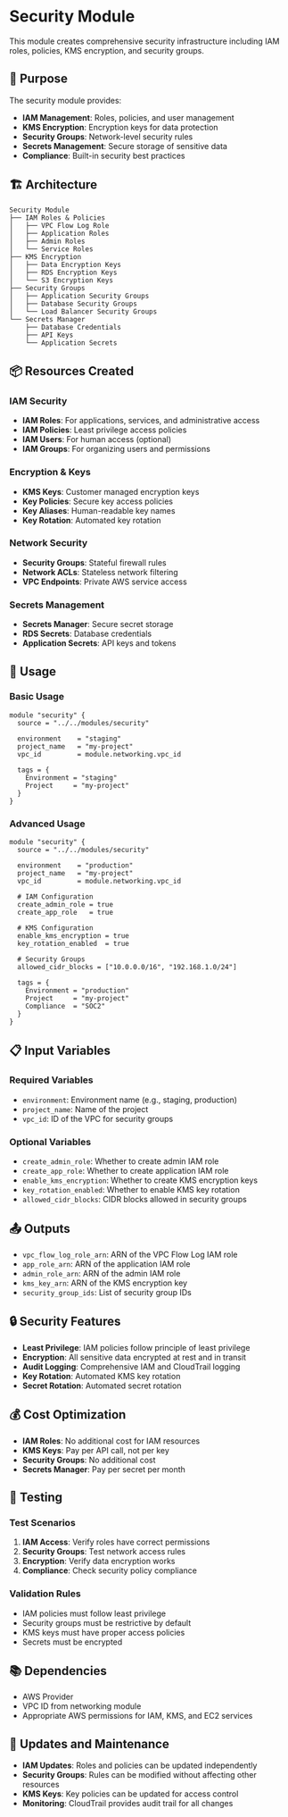 # Security Module

This module creates comprehensive security infrastructure including IAM roles, policies, KMS encryption, and security groups.

## 🎯 Purpose

The security module provides:

- **IAM Management**: Roles, policies, and user management
- **KMS Encryption**: Encryption keys for data protection
- **Security Groups**: Network-level security rules
- **Secrets Management**: Secure storage of sensitive data
- **Compliance**: Built-in security best practices

## 🏗️ Architecture

```
Security Module
├── IAM Roles & Policies
│   ├── VPC Flow Log Role
│   ├── Application Roles
│   ├── Admin Roles
│   └── Service Roles
├── KMS Encryption
│   ├── Data Encryption Keys
│   ├── RDS Encryption Keys
│   └── S3 Encryption Keys
├── Security Groups
│   ├── Application Security Groups
│   ├── Database Security Groups
│   └── Load Balancer Security Groups
└── Secrets Manager
    ├── Database Credentials
    ├── API Keys
    └── Application Secrets
```

## 📦 Resources Created

### IAM Security

- **IAM Roles**: For applications, services, and administrative access
- **IAM Policies**: Least privilege access policies
- **IAM Users**: For human access (optional)
- **IAM Groups**: For organizing users and permissions

### Encryption & Keys

- **KMS Keys**: Customer managed encryption keys
- **Key Policies**: Secure key access policies
- **Key Aliases**: Human-readable key names
- **Key Rotation**: Automated key rotation

### Network Security

- **Security Groups**: Stateful firewall rules
- **Network ACLs**: Stateless network filtering
- **VPC Endpoints**: Private AWS service access

### Secrets Management

- **Secrets Manager**: Secure secret storage
- **RDS Secrets**: Database credentials
- **Application Secrets**: API keys and tokens

## 🚀 Usage

### Basic Usage

```hcl
module "security" {
  source = "../../modules/security"

  environment    = "staging"
  project_name   = "my-project"
  vpc_id         = module.networking.vpc_id

  tags = {
    Environment = "staging"
    Project     = "my-project"
  }
}
```

### Advanced Usage

```hcl
module "security" {
  source = "../../modules/security"

  environment    = "production"
  project_name   = "my-project"
  vpc_id         = module.networking.vpc_id

  # IAM Configuration
  create_admin_role = true
  create_app_role   = true

  # KMS Configuration
  enable_kms_encryption = true
  key_rotation_enabled  = true

  # Security Groups
  allowed_cidr_blocks = ["10.0.0.0/16", "192.168.1.0/24"]

  tags = {
    Environment = "production"
    Project     = "my-project"
    Compliance  = "SOC2"
  }
}
```

## 📋 Input Variables

### Required Variables

- `environment`: Environment name (e.g., staging, production)
- `project_name`: Name of the project
- `vpc_id`: ID of the VPC for security groups

### Optional Variables

- `create_admin_role`: Whether to create admin IAM role
- `create_app_role`: Whether to create application IAM role
- `enable_kms_encryption`: Whether to create KMS encryption keys
- `key_rotation_enabled`: Whether to enable KMS key rotation
- `allowed_cidr_blocks`: CIDR blocks allowed in security groups

## 📤 Outputs

- `vpc_flow_log_role_arn`: ARN of the VPC Flow Log IAM role
- `app_role_arn`: ARN of the application IAM role
- `admin_role_arn`: ARN of the admin IAM role
- `kms_key_arn`: ARN of the KMS encryption key
- `security_group_ids`: List of security group IDs

## 🔒 Security Features

- **Least Privilege**: IAM policies follow principle of least privilege
- **Encryption**: All sensitive data encrypted at rest and in transit
- **Audit Logging**: Comprehensive IAM and CloudTrail logging
- **Key Rotation**: Automated KMS key rotation
- **Secret Rotation**: Automated secret rotation

## 💰 Cost Optimization

- **IAM Roles**: No additional cost for IAM resources
- **KMS Keys**: Pay per API call, not per key
- **Security Groups**: No additional cost
- **Secrets Manager**: Pay per secret per month

## 🧪 Testing

### Test Scenarios

1. **IAM Access**: Verify roles have correct permissions
2. **Security Groups**: Test network access rules
3. **Encryption**: Verify data encryption works
4. **Compliance**: Check security policy compliance

### Validation Rules

- IAM policies must follow least privilege
- Security groups must be restrictive by default
- KMS keys must have proper access policies
- Secrets must be encrypted

## 📚 Dependencies

- AWS Provider
- VPC ID from networking module
- Appropriate AWS permissions for IAM, KMS, and EC2 services

## 🔄 Updates and Maintenance

- **IAM Updates**: Roles and policies can be updated independently
- **Security Groups**: Rules can be modified without affecting other resources
- **KMS Keys**: Key policies can be updated for access control
- **Monitoring**: CloudTrail provides audit trail for all changes
